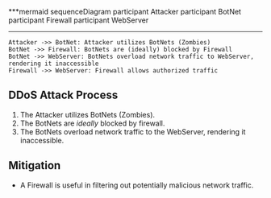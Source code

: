 ***mermaid
sequenceDiagram
   participant Attacker
   participant BotNet
   participant Firewall
   participant WebServer

***

    Attacker ->> BotNet: Attacker utilizes BotNets (Zombies)
    BotNet ->> Firewall: BotNets are (ideally) blocked by Firewall
    BotNet ->> WebServer: BotNets overload network traffic to WebServer, rendering it inaccessible
    Firewall ->> WebServer: Firewall allows authorized traffic

## DDoS Attack Process
 1. The Attacker utilizes BotNets (Zombies).
 2. The BotNets are _ideally_ blocked by firewall.
 3. The BotNets overload network traffic to the WebServer, rendering it inaccessible.

## Mitigation
 * A Firewall is useful in filtering out potentially malicious network traffic.
